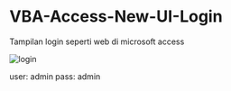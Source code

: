 # VBA-Access-New-UI-Login

Tampilan login seperti web di microsoft access

![login](https://github.com/fauzicihuyy/VBA-Access-New-UI-Login/assets/116168447/2991a9f0-4e8d-40c2-8b33-1273bc58efa0)

user: admin
pass: admin
